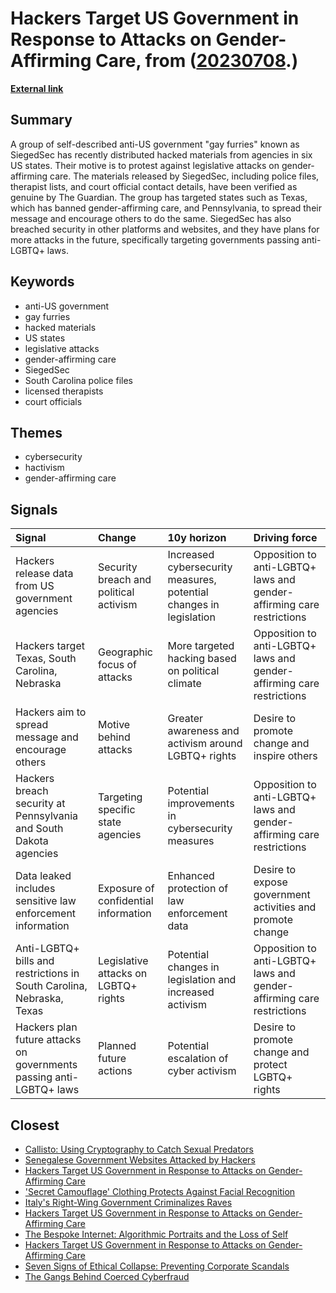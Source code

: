 # __Hackers Target US Government in Response to Attacks on Gender-Affirming Care__, from ([20230708](https://kghosh.substack.com/p/20230708).)

__[External link](https://www.theguardian.com/us-news/2023/jun/29/siegedsec-gay-furries-group-hacked-information-six-us-states)__



## Summary

A group of self-described anti-US government "gay furries" known as SiegedSec has recently distributed hacked materials from agencies in six US states. Their motive is to protest against legislative attacks on gender-affirming care. The materials released by SiegedSec, including police files, therapist lists, and court official contact details, have been verified as genuine by The Guardian. The group has targeted states such as Texas, which has banned gender-affirming care, and Pennsylvania, to spread their message and encourage others to do the same. SiegedSec has also breached security in other platforms and websites, and they have plans for more attacks in the future, specifically targeting governments passing anti-LGBTQ+ laws.

## Keywords

* anti-US government
* gay furries
* hacked materials
* US states
* legislative attacks
* gender-affirming care
* SiegedSec
* South Carolina police files
* licensed therapists
* court officials

## Themes

* cybersecurity
* hactivism
* gender-affirming care

## Signals

| Signal                                                                | Change                                 | 10y horizon                                                        | Driving force                                                         |
|:----------------------------------------------------------------------|:---------------------------------------|:-------------------------------------------------------------------|:----------------------------------------------------------------------|
| Hackers release data from US government agencies                      | Security breach and political activism | Increased cybersecurity measures, potential changes in legislation | Opposition to anti-LGBTQ+ laws and gender-affirming care restrictions |
| Hackers target Texas, South Carolina, Nebraska                        | Geographic focus of attacks            | More targeted hacking based on political climate                   | Opposition to anti-LGBTQ+ laws and gender-affirming care restrictions |
| Hackers aim to spread message and encourage others                    | Motive behind attacks                  | Greater awareness and activism around LGBTQ+ rights                | Desire to promote change and inspire others                           |
| Hackers breach security at Pennsylvania and South Dakota agencies     | Targeting specific state agencies      | Potential improvements in cybersecurity measures                   | Opposition to anti-LGBTQ+ laws and gender-affirming care restrictions |
| Data leaked includes sensitive law enforcement information            | Exposure of confidential information   | Enhanced protection of law enforcement data                        | Desire to expose government activities and promote change             |
| Anti-LGBTQ+ bills and restrictions in South Carolina, Nebraska, Texas | Legislative attacks on LGBTQ+ rights   | Potential changes in legislation and increased activism            | Opposition to anti-LGBTQ+ laws and gender-affirming care restrictions |
| Hackers plan future attacks on governments passing anti-LGBTQ+ laws   | Planned future actions                 | Potential escalation of cyber activism                             | Desire to promote change and protect LGBTQ+ rights                    |

## Closest

* [Callisto: Using Cryptography to Catch Sexual Predators](e37681e9430b42da8833c0133e69c45d)
* [Senegalese Government Websites Attacked by Hackers](4d2fd5459978f8dfc8e307ec4a44b638)
* [Hackers Target US Government in Response to Attacks on Gender-Affirming Care](9d978f24420f5198328d717bd93ff52a)
* ['Secret Camouflage' Clothing Protects Against Facial Recognition](281fd0758b55c5d94dbc4a181e043f2c)
* [Italy's Right-Wing Government Criminalizes Raves](adb7356f3711c023daf08fec38221395)
* [Hackers Target US Government in Response to Attacks on Gender-Affirming Care](9d978f24420f5198328d717bd93ff52a)
* [The Bespoke Internet: Algorithmic Portraits and the Loss of Self](70ebc812b72117e2ce11248d77ec7d37)
* [Hackers Target US Government in Response to Attacks on Gender-Affirming Care](9d978f24420f5198328d717bd93ff52a)
* [Seven Signs of Ethical Collapse: Preventing Corporate Scandals](45854362019860740951c83df1c7122e)
* [The Gangs Behind Coerced Cyberfraud](78225544dc7eb682254250761b51e8c3)